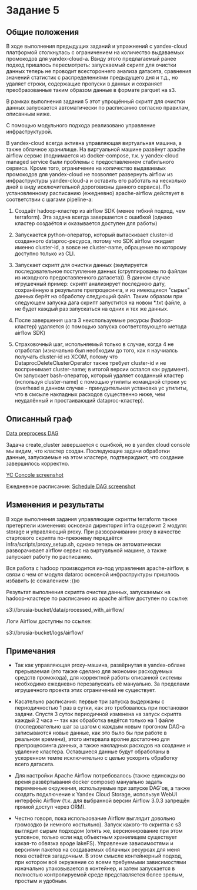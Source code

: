 # Задание 5

## Общие положения
В ходе выполнения предыдущих заданий и упражнений с yandex-cloud платформой столкнулась с ограничением на количество выдаваемых промокодов для yandex-cloud-а. Ввиду этого предлагаемый ранее подход пришлось пересмотреть: запускаемый скрипт для очистки данных теперь не проводит всестороннего анализа датасета, сравнения значений статистик с распределениями предыдущего дня и т.д., но удаляет строки, содержащие пропуски в данных и сохраняет преобразованные таким образом данные в формате parquet на s3.

В рамках выполнения задания 5 этот упрощённый скрипт для очистки данных запускается автоматически по расписанию согласно правилам, описанным ниже.

С помощью модульного подхода реализовано управление инфраструктурой.

В yandex-cloud всегда активна управляющая виртуальная машина, а также облачное хранилище. На виртуальной машине развёнут apache airflow сервис (поднимается из docker-compose, т.к. у yandex-cloud managed service были проблемы с предоставлением стабильного сервиса. Кроме того, ограничение на количество выдаваемых промокодов для yandex-cloud не позволяет развернуть airflow из инфраструктуры yandex-cloud-а и оставить его работать на несколько дней в виду исключительной дороговизны данного сервиса). По установленному расписанию (ежедневно) apache-airflow действует в соответствии с шагами pipeline-а:

1. Создаёт hadoop-кластер из airflow SDK (менее гибкий подход, чем terraform).
Эта задача всегда завершается с ошибкой (однако кластер создаётся и оказывается доступен для работы)

2. Запускается python-оператор, который вытаскивает cluster-id созданного dataproc-ресурса, потому что SDK airflow ожидает именно cluster-id, а вовсе не cluster-name, обращение по которому доступно только из CLI.

3. Запускает скрипт для очистки данных (эмулируется последовательное поступление данных (сгруппированы по файлам из исходного предоставленного датасета)). В данном случае игрушечный пример: скрипт анализирует последнюю дату, сохранённую в результате препроцесинга, и из имеющихся "сырых" данных берёт на обработку следующий файл.
Таким образом при следующем запуска дага скрипт запустится на новом *.txt файле, а не будет каждый раз запускаться на одних и тех же данных.

4. После завершения шага 3 неиспользуемые ресурсы (hadoop-кластер) удаляется (с помощью запуска соответствующего метода airflow SDK)

5. Страховочный шаг, испольняемый только в случае, когда 4 не отработал (изначально был необходим до того, как я научиалсь получать cluster-id из XCOM, потому что DataprocDeleteClusterOperator также требует cluster-id и не воспринимает cluster-name; в итогой версии остался как рудимент). Он запускает bash-оператор, который удаляет созданный кластер (используя cluster-name) с помощью утилиты командной строки yc (overhead в данном случае - принудительная установка yc утилиты, что в смсыле накладных расходов существенно ниже, чем неудалённый и простаивающий dataproc-кластер).

## Описанный граф

[Data preprocess DAG](docs/hometasks/05/data_preprocess_DAG.png)

Задача create_cluster завершается с ошибкой, но в yandex cloud console мы видим, что кластер создан. Последующие задачи обработки данные, запускаемые на этом кластере, подтверждают, что создание завершилось корректно.

[YC Concole screenshot](docs/hometasks/05/yandex_cloud_console_clusters.png)

Ежедневное расписание:
[Schedule DAG screenshot](docs/hometasks/05/airflow_dag_schkeduled.png)

## Изменения и результаты

В ходе выполнения задания управляющие скрипты terraform также претерпели изменения: основная директория infra содержит 2 модуля: storage и управляющий proxy.
При разворачивании proxy в качестве стартового скрипта по-прежнему передаётся infra/scripts/proxy_setup.sh, однако теперь он автоматичеcки разворачивает airflow сервис на виртуальной машине, а также запускает работу по расписанию.

Вся работа с hadoop производится из-под управления apache-airflow, в связи с чем от модуля dataroc основной инфраструктуры пришлось избавить (с сожалением :))ю

Результат выполнения скрипта очистки данных, запускаемых на hadoop-кластере по расписанию из apache airflow доступен по ссылке:

s3://brusia-bucket/data/processed_with_airflow/

Логи Airflow доступны по ссылке:

s3://brusia-bucket/logs/airflow/

## Примечания

- Так как управляющая proxy-машина, развёрнутая в yandex-облаке прерываемая (это также сделано для экономии расходуемых средств промокода), для корректной работы описанной системы необходимо ежедневно перезапускать её мануально. За пределами игрушечного проекта этих ограничений не существует.

- Касательно расписания: первые три запуска выдержаны с периодичностью 1 раз в сутки, как это требовалось при постановки задачи. Спустя 3 суток периодичной изменена на запуск скрипта каждый 2 часа -- так как обработка ведётся только на 1 файле (последовательно шаг за шагом с каждым новым прогоном DAG-а записываются новые данные, как это было бы при работе в реальном времени), этого интервала вролне достаточно для препроцессинга данных, а также накладных расходов на создание и удаление кластера. Оставшиеся данные будут обработаны в ускоренном темпе исключительно с целью ускорить обработку всего датасета.

- Для настройки Apache Airflow потребовалось (также единожды во время развёртывания docker compose) мануально задать переменные окружения, используемые при запуске DAG'ов, а также создать подключение к Yandex Cloud Storage, используя WebUI интерфейс Airflow (т.к. для выбранной версии Аirflow 3.0.3 запрещён прямой доступ через ORM).

- Честно говоря, пока использование Airflow выглядит довольно громоздко (и немного костыльно). Запуск какого-то скрипта с s3 выглядит сырым подходом (опять же, версионирование при этом условное, только если над объектным хранилищем существует какая-то обвязка вроде lakeFS). Управление зависимостями и версиями пакетов на создаваемых облачных ресурсах для меня пока остаётся загадочным. В этом смысле контейнерный подход, при котором всё окружение со всеми требуемыми зависимостями изначально упаковывается в контейнер, и затем запускается в полностью контролируемой среде представляется более зрелым, простым и удобным.
